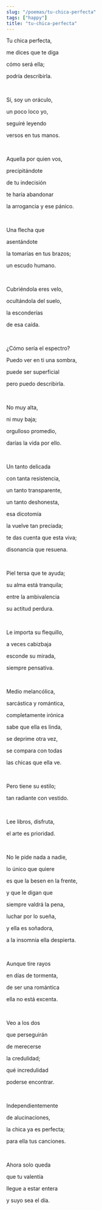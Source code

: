 ```yaml
---
slug: "/poemas/tu-chica-perfecta"
tags: ["happy"]
title: "tu-chica-perfecta"
---
```

Tu chica perfecta,

me dices que te diga

cómo será ella;

podría describirla.

&nbsp;

Sí, soy un oráculo,

un poco loco yo,

seguiré leyendo

versos en tus manos.

&nbsp;

Aquella por quien vos,

precipitándote

de tu indecisión

te haría abandonar

la arrogancia y ese pánico.

&nbsp;

Una flecha que

asentándote

la tomarías en tus brazos;

un escudo humano.

&nbsp;

Cubriéndola eres velo,

ocultándola del suelo,

la esconderías

de esa caída.

&nbsp;

¿Cómo sería el espectro? 

Puedo ver en ti una sombra,

puede ser superficial

pero puedo describirla.

&nbsp;

No muy alta,

ni muy baja;

orgulloso promedio,

darías la vida por ello.

&nbsp;

Un tanto delicada

con tanta resistencia,

un tanto transparente,

un tanto deshonesta,

esa dicotomía

la vuelve tan preciada;

te das cuenta que esta viva;

disonancia que resuena.

&nbsp;

Piel tersa que te ayuda;

su alma está tranquila;

entre la ambivalencia

su actitud perdura.

&nbsp;

Le importa su flequillo,

a veces cabizbaja

esconde su mirada,

siempre pensativa.

&nbsp;

Medio melancólica,

sarcástica y romántica,

completamente irónica

sabe que ella es linda,

se deprime otra vez,

se compara con todas

las chicas que ella ve.

&nbsp;

Pero tiene su estilo;

tan radiante con vestido.

&nbsp;

Lee libros, disfruta,

el arte es prioridad.

&nbsp;

No le pide nada a nadie,

lo único que quiere

es que la besen en la frente,

y que le digan que

siempre valdrá la pena,

luchar por lo sueña,

y ella es soñadora,

a la insomnia ella despierta.

&nbsp;

Aunque tire rayos

en días de tormenta,

de ser una romántica

ella no está excenta.

&nbsp;

Veo a los dos

que perseguirán

de merecerse

la credulidad;

qué incredulidad

poderse encontrar.

&nbsp;

Independientemente

de alucinaciones,

la chica ya es perfecta;

para ella tus canciones.

&nbsp;

Ahora solo queda

que tu valentía

llegue a estar entera

y suyo sea el día.